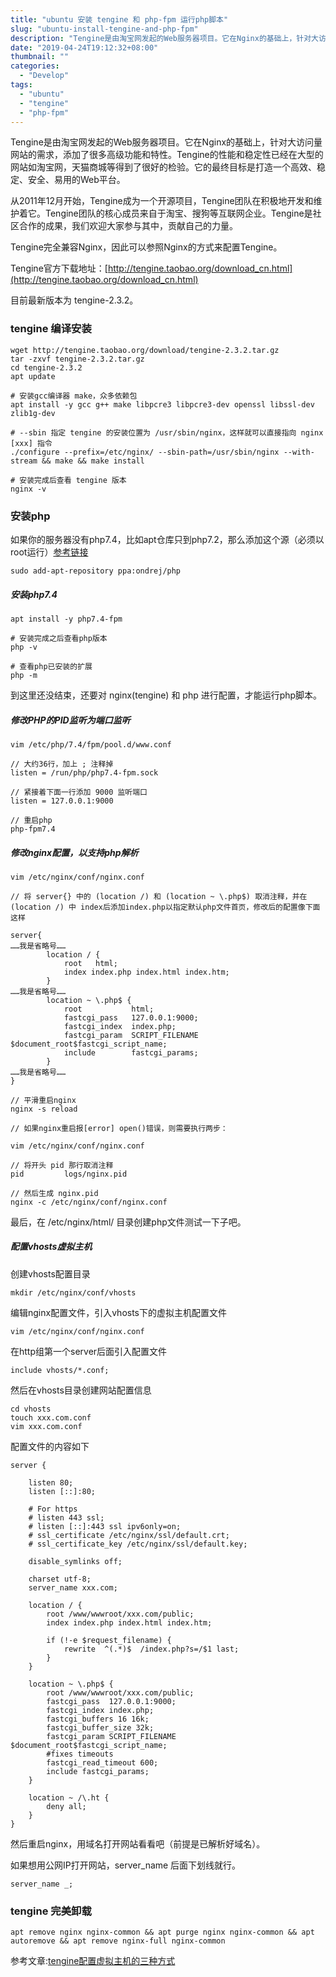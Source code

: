 ```yaml
---
title: "ubuntu 安装 tengine 和 php-fpm 运行php脚本"
slug: "ubuntu-install-tengine-and-php-fpm"
description: "Tengine是由淘宝网发起的Web服务器项目。它在Nginx的基础上，针对大访问量网站的需求，添加了很多高级功能和特性。Tengine的性能和稳定性已经在大型的网站如淘宝网，天猫商城等得到了很好的检验。它的最终目标是打造一个高效、稳定、安全、易用的Web平台。"
date: "2019-04-24T19:12:32+08:00"
thumbnail: ""
categories:
  - "Develop"
tags:
  - "ubuntu"
  - "tengine"
  - "php-fpm"
---
```


Tengine是由淘宝网发起的Web服务器项目。它在Nginx的基础上，针对大访问量网站的需求，添加了很多高级功能和特性。Tengine的性能和稳定性已经在大型的网站如淘宝网，天猫商城等得到了很好的检验。它的最终目标是打造一个高效、稳定、安全、易用的Web平台。

从2011年12月开始，Tengine成为一个开源项目，Tengine团队在积极地开发和维护着它。Tengine团队的核心成员来自于淘宝、搜狗等互联网企业。Tengine是社区合作的成果，我们欢迎大家参与其中，贡献自己的力量。

Tengine完全兼容Nginx，因此可以参照Nginx的方式来配置Tengine。

Tengine官方下载地址：[http://tengine.taobao.org/download_cn.html](http://tengine.taobao.org/download_cn.html)

目前最新版本为 tengine-2.3.2。

### tengine 编译安装

```
wget http://tengine.taobao.org/download/tengine-2.3.2.tar.gz
tar -zxvf tengine-2.3.2.tar.gz
cd tengine-2.3.2
apt update

# 安装gcc编译器 make，众多依赖包
apt install -y gcc g++ make libpcre3 libpcre3-dev openssl libssl-dev zlib1g-dev

# --sbin 指定 tengine 的安装位置为 /usr/sbin/nginx，这样就可以直接指向 nginx [xxx] 指令
./configure --prefix=/etc/nginx/ --sbin-path=/usr/sbin/nginx --with-stream && make && make install

# 安装完成后查看 tengine 版本
nginx -v
```

### 安装php

如果你的服务器没有php7.4，比如apt仓库只到php7.2，那么添加这个源（必须以root运行）[参考链接](https://launchpad.net/~ondrej/+archive/ubuntu/php)

```
sudo add-apt-repository ppa:ondrej/php
```
##### 安装php7.4

```
apt install -y php7.4-fpm

# 安装完成之后查看php版本
php -v

# 查看php已安装的扩展
php -m
```

到这里还没结束，还要对 nginx(tengine) 和 php 进行配置，才能运行php脚本。

##### 修改PHP的PID监听为端口监听
```
vim /etc/php/7.4/fpm/pool.d/www.conf

// 大约36行，加上 ; 注释掉
listen = /run/php/php7.4-fpm.sock

// 紧接着下面一行添加 9000 监听端口
listen = 127.0.0.1:9000

// 重启php
php-fpm7.4
```

##### 修改nginx配置，以支持php解析

```
vim /etc/nginx/conf/nginx.conf

// 将 server{} 中的 (location /) 和 (location ~ \.php$) 取消注释，并在 (location /) 中 index后添加index.php以指定默认php文件首页，修改后的配置像下面这样

server{
……我是省略号……
        location / {
            root   html;
            index index.php index.html index.htm;
        }
……我是省略号……
        location ~ \.php$ {
            root           html;
            fastcgi_pass   127.0.0.1:9000;
            fastcgi_index  index.php;
            fastcgi_param  SCRIPT_FILENAME  $document_root$fastcgi_script_name;
            include        fastcgi_params;
        }
……我是省略号……
}

// 平滑重启nginx
nginx -s reload

// 如果nginx重启报[error] open()错误，则需要执行两步：

vim /etc/nginx/conf/nginx.conf

// 将开头 pid 那行取消注释
pid         logs/nginx.pid

// 然后生成 nginx.pid
nginx -c /etc/nginx/conf/nginx.conf
```

最后，在 /etc/nginx/html/ 目录创建php文件测试一下子吧。

##### 配置vhosts虚拟主机

创建vhosts配置目录

```shell
mkdir /etc/nginx/conf/vhosts
```

编辑nginx配置文件，引入vhosts下的虚拟主机配置文件

```shell
vim /etc/nginx/conf/nginx.conf
```

在http组第一个server后面引入配置文件

```
include vhosts/*.conf;
```

然后在vhosts目录创建网站配置信息

```
cd vhosts
touch xxx.com.conf
vim xxx.com.conf
```

配置文件的内容如下

```
server {
    
    listen 80;
    listen [::]:80;
    
    # For https
    # listen 443 ssl;
    # listen [::]:443 ssl ipv6only=on;
    # ssl_certificate /etc/nginx/ssl/default.crt;
    # ssl_certificate_key /etc/nginx/ssl/default.key;
    
    disable_symlinks off;
    
    charset utf-8;
    server_name xxx.com;
    
    location / {
        root /www/wwwroot/xxx.com/public;
        index index.php index.html index.htm;
        
        if (!-e $request_filename) {
            rewrite  ^(.*)$  /index.php?s=/$1 last;
        }
    }
    
    location ~ \.php$ {
        root /www/wwwroot/xxx.com/public;
        fastcgi_pass  127.0.0.1:9000;
        fastcgi_index index.php;
        fastcgi_buffers 16 16k;
        fastcgi_buffer_size 32k;
        fastcgi_param SCRIPT_FILENAME $document_root$fastcgi_script_name;
        #fixes timeouts
        fastcgi_read_timeout 600;
        include fastcgi_params;
    }
    
    location ~ /\.ht {
        deny all;
    }
}
```

然后重启nginx，用域名打开网站看看吧（前提是已解析好域名）。

如果想用公网IP打开网站，server_name 后面下划线就行。

```
server_name _;
```

### tengine 完美卸载

```
apt remove nginx nginx-common && apt purge nginx nginx-common && apt autoremove && apt remove nginx-full nginx-common
```

参考文章:[tengine配置虚拟主机的三种方式](https://blog.csdn.net/hll19950830/article/details/79751482)
